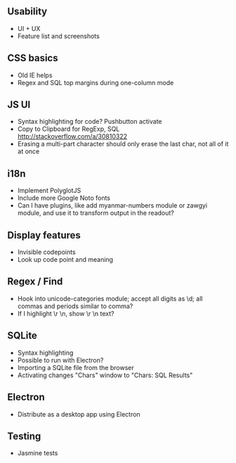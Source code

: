 ## Usability

- UI + UX
- Feature list and screenshots

## CSS basics

- Old IE helps
- Regex and SQL top margins during one-column mode

## JS UI

- Syntax highlighting for code? Pushbutton activate
- Copy to Clipboard for RegExp, SQL http://stackoverflow.com/a/30810322
- Erasing a multi-part character should only erase the last char, not all of it at once

## i18n

- Implement PolyglotJS
- Include more Google Noto fonts
- Can I have plugins, like add myanmar-numbers module or zawgyi module, and use it to transform output in the readout?

## Display features

- Invisible codepoints
- Look up code point and meaning

## Regex / Find

- Hook into unicode-categories module; accept all digits as \d; all commas and periods similar to comma?
- If I highlight \r \n, show \r \n text?

## SQLite

- Syntax highlighting
- Possible to run with Electron?
- Importing a SQLite file from the browser
- Activating changes "Chars" window to "Chars: SQL Results"

## Electron

- Distribute as a desktop app using Electron

## Testing

- Jasmine tests
